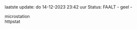 laatste update: 
do 14-12-2023 23:42   uur 
Status: FAALT - geel - 
<div class="service Y">microstation</div><div class="service G">httpstat</div>